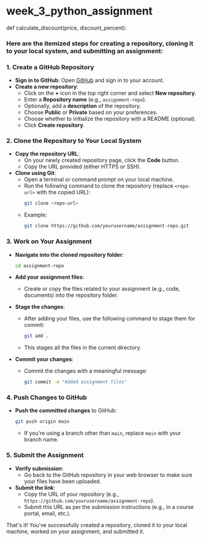 # week_3_python_assignment
def calculate_discount(price, discount_percent):


### Here are the itemized steps for creating a repository, cloning it to your local system, and submitting an assignment:

### 1. **Create a GitHub Repository**
   - **Sign in to GitHub**: Open [GitHub](https://github.com) and sign in to your account.
   - **Create a new repository**:
     - Click on the **+** icon in the top right corner and select **New repository**.
     - Enter a **Repository name** (e.g., `assignment-repo`).
     - Optionally, add a **description** of the repository.
     - Choose **Public** or **Private** based on your preferences.
     - Choose whether to initialize the repository with a README (optional).
     - Click **Create repository**.

### 2. **Clone the Repository to Your Local System**
   - **Copy the repository URL**:
     - On your newly created repository page, click the **Code** button.
     - Copy the URL provided (either HTTPS or SSH).
   - **Clone using Git**:
     - Open a terminal or command prompt on your local machine.
     - Run the following command to clone the repository (replace `<repo-url>` with the copied URL):
       ```bash
       git clone <repo-url>
       ```
     - Example:
       ```bash
       git clone https://github.com/yourusername/assignment-repo.git
       ```

### 3. **Work on Your Assignment**
   - **Navigate into the cloned repository folder**:
     ```bash
     cd assignment-repo
     ```
   - **Add your assignment files**:
     - Create or copy the files related to your assignment (e.g., code, documents) into the repository folder.
   - **Stage the changes**:
     - After adding your files, use the following command to stage them for commit:
       ```bash
       git add .
       ```
     - This stages all the files in the current directory.

   - **Commit your changes**:
     - Commit the changes with a meaningful message:
       ```bash
       git commit -m "Added assignment files"
       ```

### 4. **Push Changes to GitHub**
   - **Push the committed changes** to GitHub:
     ```bash
     git push origin main
     ```
     - If you're using a branch other than `main`, replace `main` with your branch name.

### 5. **Submit the Assignment**
   - **Verify submission**:
     - Go back to the GitHub repository in your web browser to make sure your files have been uploaded.
   - **Submit the link**:
     - Copy the URL of your repository (e.g., `https://github.com/yourusername/assignment-repo`).
     - Submit this URL as per the submission instructions (e.g., in a course portal, email, etc.).

That's it! You've successfully created a repository, cloned it to your local machine, worked on your assignment, and submitted it.
